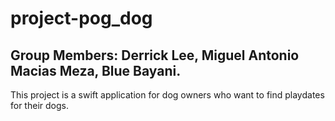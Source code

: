 # project-pog_dog
## Group Members: Derrick Lee, Miguel Antonio Macias Meza, Blue Bayani.

This project is a swift application for dog owners who want to find playdates for their dogs.
